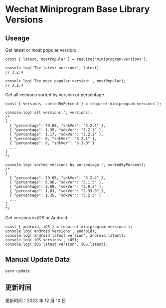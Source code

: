 
# Wechat Miniprogram Base Library Versions

## Useage

Get latest or most popular version:

```;
const { latest, mostPopular } = require('miniprogram-versions');

console.log('The latest version:', latest);
// 3.2.4

console.log('The most popular version:', mostPopular);
// 3.2.4

```

Get all versions sorted by version or persentage.

```
const { versions, sortedByPercent } = require('miniprogram-versions');

console.log('all versions:', versions);
/*
[
  { "percentage": 79.65, "sdkVer": "3.2.4" },
  { "percentage": 1.35, "sdkVer": "3.2.3" },
  { "percentage": 1.17, "sdkVer": "3.2.2" },
  { "percentage": 0, "sdkVer": "3.2.1" },
  { "percentage": 0, "sdkVer": "3.2.0" }
  ...
]
*/

console.log('sorted versions by persentage:', sortedByPercent);
/*
[
  { "percentage": 79.65, "sdkVer": "3.2.4" },
  { "percentage": 6.96, "sdkVer": "3.1.5" },
  { "percentage": 2.09, "sdkVer": "3.0.2" },
  { "percentage": 1.63, "sdkVer": "2.33.0" },
  { "percentage": 1.35, "sdkVer": "3.2.3" }
  ...
]
*/
```

Get versions in iOS or Android.

```
const { android, iOS } = require('miniprogram-versions');
console.log('android versions', android);
console.log('android latest version', android.latest);
console.log('iOS versions', iOS);
console.log('iOS latest version', iOS.latest);
```

## Manual Update Data

```
yarn update
```

## 更新时间

更新时间：2023 年 12 月 10 日

